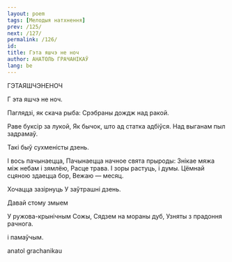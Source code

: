 ```yaml
---
layout: poem
tags: [Мелодыя натхнення]
prev: /125/
next: /127/
permalink: /126/
id: 
title: Гэта яшчэ не ноч
author: АНАТОЛЬ ГРАЧАНІКАЎ
lang: be
---
```



 
ГЭТАЯШЧЭНЕНОЧ

Г  эта яшчэ не ноч.

Паглядзі, як скача рыба: Срэбраны дождж над ракой.

Раве буксір за лукой, Як бычок, што ад статка адбіўся. Над выганам пыл задрамаў.

Такі быў сухменісты дзень.

I вось пачынаецца, Пачынаецца начное свята прыроды: Знікае мяжа між небам і зямлёю, Расце трава. I зоры растуць, і думы. Цёмнай сцяною здаецца бор, Вежаю — месяц.

Хочацца зазірнуць У заўтрашні дзень.

Давай стому змыем

У ружова-крынічным Сожы, Сядзем на мораны дуб, Узняты з прадоння рачнога.

і памаўчым.

  

anatol  grachanikau
